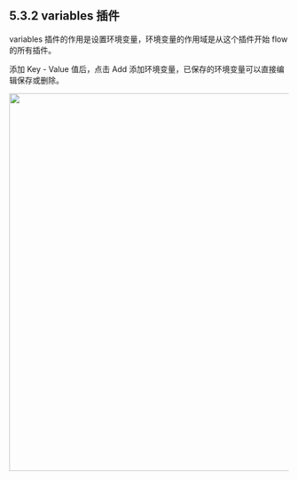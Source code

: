 ## 5.3.2 variables 插件

variables 插件的作用是设置环境变量，环境变量的作用域是从这个插件开始 flow 的所有插件。

添加 Key - Value 值后，点击 Add 添加环境变量，已保存的环境变量可以直接编辑保存或删除。

<img src="https://dn-shimo-image.qbox.me/q31tiY88Ajgg3SCH.png!thumbnail" width=680>
